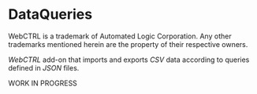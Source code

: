 # DataQueries

WebCTRL is a trademark of Automated Logic Corporation.  Any other trademarks mentioned herein are the property of their respective owners.

*WebCTRL* add-on that imports and exports *CSV* data according to queries defined in *JSON* files.

WORK IN PROGRESS
